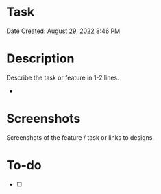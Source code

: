 # Task

Date Created: August 29, 2022 8:46 PM

# Description

Describe the task or feature in 1-2 lines. 

- 

# Screenshots

Screenshots of the feature / task or links to designs.

# To-do

- [ ]